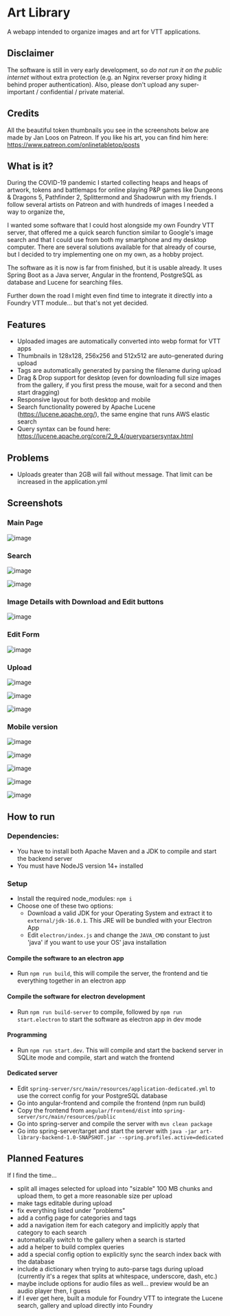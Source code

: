 # Art Library

A webapp intended to organize images and art for VTT applications.

## Disclaimer
The software is still in very early development,
so *do not run it on the public internet* without extra protection (e.g. an Nginx reverser proxy hiding it behind proper authentication).
Also, please don't upload any super-important / confidential / private material.

## Credits
All the beautiful token thumbnails you see in the screenshots below are made by Jan Loos on Patreon.
If you like his art, you can find him here: https://www.patreon.com/onlinetabletop/posts

## What is it?
During the COVID-19 pandemic I started collecting heaps and heaps of artwork, tokens and battlemaps
for online playing P&P games like Dungeons & Dragons 5, Pathfinder 2, Splittermond and Shadowrun with my friends.
I follow several artists on Patreon and with hundreds of images I needed a way to organize the,

I wanted some software that I could host alongside my own Foundry VTT server, that offered me a quick search
function similar to Google's image search and that I could use from both my smartphone and my desktop computer.
There are several solutions available for that already of course, but I decided to try implementing one on my own,
as a hobby project.

The software as it is now is far from finished, but it is usable already.
It uses Spring Boot as a Java server, Angular in the frontend, PostgreSQL as database
and Lucene for searching files.

Further down the road I might even find time to integrate it directly into a Foundry VTT module...
but that's not yet decided.

## Features
- Uploaded images are automatically converted into webp format for VTT apps
- Thumbnails in 128x128, 256x256 and 512x512 are auto-generated during upload
- Tags are automatically generated by parsing the filename during upload
- Drag & Drop support for desktop (even for downloading full size images from the gallery, if you first press the mouse, wait for a second and then start dragging)
- Responsive layout for both desktop and mobile
- Search functionality powered by Apache Lucene (https://lucene.apache.org/), the same engine that runs AWS elastic search
- Query syntax can be found here: https://lucene.apache.org/core/2_9_4/queryparsersyntax.html

## Problems
- Uploads greater than 2GB will fail without message. That limit can be increased in the application.yml

## Screenshots

### Main Page
![image](screenshots/main-app.JPG)

### Search
![image](screenshots/search-dragon.JPG)

![image](screenshots/search-and.JPG)

### Image Details with Download and Edit buttons

![image](screenshots/lightroom.JPG)

### Edit Form

![image](screenshots/edit-details.JPG)

### Upload

![image](screenshots/upload-01.JPG)

![image](screenshots/upload-02.JPG)

![image](screenshots/upload-03.JPG)

### Mobile version
![image](screenshots/mobile-gallery.JPG)

![image](screenshots/mobile-lightroom.JPG)

![image](screenshots/mobile-details.JPG)

![image](screenshots/mobile-details-keyboard.JPG)

![image](screenshots/mobile-upload-list.JPG)


## How to run

### Dependencies:

- You have to install both Apache Maven and a JDK to compile and start the backend server
- You must have NodeJS version 14+ installed

### Setup
- Install the required node_modules: ````npm i````
- Choose one of these two options:
  - Download a valid JDK for your Operating System and extract it to ``external/jdk-16.0.1``. This JRE will be bundled with your Electron App
  - Edit ``electron/index.js`` and change the ``JAVA_CMD`` constant to just 'java' if you want to use your OS' java installation

#### Compile the software to an electron app
- Run ````npm run build````, this will compile the server, the frontend and tie everything together in an electron app

#### Compile the software for electron development
- Run ````npm run build-server```` to compile, followed by ````npm run start.electron```` to start the software as electron app in dev mode

#### Programming
- Run ````npm run start.dev````. This will compile and start the backend server in SQLite mode and compile, start and watch the frontend

#### Dedicated server
- Edit ``spring-server/src/main/resources/application-dedicated.yml`` to use the correct config for your PostgreSQL database
- Go into angular-frontend and compile the frontend (npm run build)
- Copy the frontend from ``angular/frontend/dist`` into ``spring-server/src/main/resources/public``
- Go into spring-server and compile the server with ``mvn clean package``
- Go into spring-server/target and start the server with ``java -jar art-library-backend-1.0-SNAPSHOT.jar --spring.profiles.active=dedicated``

## Planned Features
If I find the time...

- split all images selected for upload into "sizable" 100 MB chunks and upload them, to get a more reasonable size per upload
- make tags editable during upload
- fix everything listed under "problems"
- add a config page for categories and tags
- add a navigation item for each category and implicitly apply that category to each search
- automatically switch to the gallery when a search is started
- add a helper to build complex queries
- add a special config option to explicitly sync the search index back with the database
- include a dictionary when trying to auto-parse tags during upload (currently it's a regex that splits at whitespace, underscore, dash, etc.)
- maybe include options for audio files as well... preview would be an audio player then, I guess
- if I ever get here, built a module for Foundry VTT to integrate the Lucene search, gallery and upload directly into Foundry
